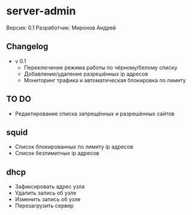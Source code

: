 # server-admin
Версия: 0.1
Разработчик: Миронов Андрей

## Changelog
* v 0.1
  * Переключение режима работы по чёрному/белому списку
  * Добавление/удаление разрешённых ip адресов
  * Мониторинг трафика и автоматическая блокировка по лимиту
  
## TO DO
* Редактирование списка запрещённых и разрешённых сайтов

## squid
* Список блокированных по лимиту ip адресов
* Список безлимитных ip адресов
## dhcp
* Зафиксировать адрес узла
* Удалить запись об узле
* Изменить запись об узле
* Перезагрузить сервер
